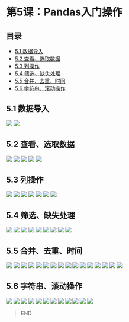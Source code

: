 # 第5课：Pandas入门操作
## 目录
* [5.1 数据导入](#51-数据导入)
* [5.2 查看、选取数据](#52-查看选取数据)
* [5.3 列操作](#53-列操作)
* [5.4 筛选、缺失处理](#54-筛选缺失处理)
* [5.5 合并、去重、时间](#55-合并去重时间)
* [5.6 字符串、滚动操作](#56-字符串滚动操作)

## 5.1 数据导入
![](https://img3.doubanio.com/view/photo/l/public/p2533823204.jpg)
![](https://img3.doubanio.com/view/photo/l/public/p2533823200.jpg)

## 5.2 查看、选取数据
![](https://img3.doubanio.com/view/photo/l/public/p2533824004.jpg)
![](https://img3.doubanio.com/view/photo/l/public/p2533824010.jpg)
![](https://img1.doubanio.com/view/photo/l/public/p2533824007.jpg)
![](https://img3.doubanio.com/view/photo/l/public/p2533824005.jpg)
![](https://img1.doubanio.com/view/photo/l/public/p2533824008.jpg)

## 5.3 列操作
![](https://img3.doubanio.com/view/photo/l/public/p2533824801.jpg)
![](https://img3.doubanio.com/view/photo/l/public/p2533824826.jpg)
![](https://img1.doubanio.com/view/photo/l/public/p2533824818.jpg)
![](https://img3.doubanio.com/view/photo/l/public/p2533824812.jpg)
![](https://img1.doubanio.com/view/photo/l/public/p2533824819.jpg)
![](https://img3.doubanio.com/view/photo/l/public/p2533824806.jpg)
![](https://img1.doubanio.com/view/photo/l/public/p2533824799.jpg)

## 5.4 筛选、缺失处理
![](https://img3.doubanio.com/view/photo/l/public/p2533862015.jpg)
![](https://img3.doubanio.com/view/photo/l/public/p2533862005.jpg)
![](https://img3.doubanio.com/view/photo/l/public/p2533862012.jpg)
![](https://img3.doubanio.com/view/photo/l/public/p2533862021.jpg)
![](https://img1.doubanio.com/view/photo/l/public/p2533862029.jpg)
![](https://img1.doubanio.com/view/photo/l/public/p2533862017.jpg)
![](https://img3.doubanio.com/view/photo/l/public/p2533862025.jpg)
![](https://img3.doubanio.com/view/photo/l/public/p2533862004.jpg)
![](https://img1.doubanio.com/view/photo/l/public/p2533862019.jpg)

## 5.5 合并、去重、时间
![](https://img3.doubanio.com/view/photo/l/public/p2533947760.jpg)
![](https://img1.doubanio.com/view/photo/l/public/p2533947757.jpg)
![](https://img3.doubanio.com/view/photo/l/public/p2533947763.jpg)
![](https://img3.doubanio.com/view/photo/l/public/p2533947753.jpg)
![](https://img3.doubanio.com/view/photo/l/public/p2533947754.jpg)
![](https://img3.doubanio.com/view/photo/l/public/p2533947756.jpg)
![](https://img1.doubanio.com/view/photo/l/public/p2533947768.jpg)
![](https://img3.doubanio.com/view/photo/l/public/p2533947765.jpg)
![](https://img1.doubanio.com/view/photo/l/public/p2533947767.jpg)
![](https://img1.doubanio.com/view/photo/l/public/p2533948628.jpg)
![](https://img3.doubanio.com/view/photo/l/public/p2533948626.jpg)
![](https://img1.doubanio.com/view/photo/l/public/p2533948629.jpg)
![](https://img3.doubanio.com/view/photo/l/public/p2533948633.jpg)
![](https://img1.doubanio.com/view/photo/l/public/p2533948627.jpg)
![](https://img1.doubanio.com/view/photo/l/public/p2533948638.jpg)
![](https://img3.doubanio.com/view/photo/l/public/p2533948635.jpg)

## 5.6 字符串、滚动操作
![](https://img3.doubanio.com/view/photo/l/public/p2533948630.jpg)
![](https://img3.doubanio.com/view/photo/l/public/p2533948632.jpg)
![](https://img3.doubanio.com/view/photo/l/public/p2533949080.jpg)
![](https://img3.doubanio.com/view/photo/l/public/p2533949075.jpg)
![](https://img1.doubanio.com/view/photo/l/public/p2533949078.jpg)
![](https://img1.doubanio.com/view/photo/l/public/p2533949069.jpg)
![](https://img3.doubanio.com/view/photo/l/public/p2533949065.jpg)
![](https://img1.doubanio.com/view/photo/l/public/p2533949059.jpg)
![](https://img1.doubanio.com/view/photo/l/public/p2533949058.jpg)
![](https://img3.doubanio.com/view/photo/l/public/p2533949076.jpg)
![](https://img3.doubanio.com/view/photo/l/public/p2533949071.jpg)
![](https://img1.doubanio.com/view/photo/l/public/p2533949098.jpg)

> END
